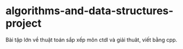 # algorithms-and-data-structures-project
Bài tập lớn về thuật toán sắp xếp môn ctdl và giải thuât, viết bằng cpp.
